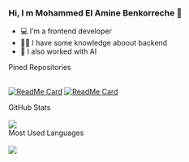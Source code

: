 ### Hi, I m Mohammed El Amine Benkorreche 👋


- 💻 I’m a frontend developer
- 👨‍💻 I have some knowledge aboout backend 
- 🤖 I also worked with AI

<summary>Pined Repositories</summary>
<br/>

[![ReadMe Card](https://github-readme-stats.vercel.app/api/pin/?username=jusinamine&repo=gold-prices-web&show_icons=true&title_color=07d4ee&icon_color=07d4ee&text_color=ffffff&bg_color=112732)](https://github.com/jusinamine/gold-prices-web)
[![ReadMe Card](https://github-readme-stats.vercel.app/api/pin/?username=jusinamine&repo=react-glassmorphism-components&show_icons=true&title_color=07d4ee&icon_color=07d4ee&text_color=ffffff&bg_color=112732)](https://github.com/jusinamine/react-glassmorphism-components)

<summary>GitHub Stats</summary>
<br/>
<img src="https://github-readme-stats.vercel.app/api?username=jusinamine&&show_icons=true&title_color=07d4ee&icon_color=07d4ee&text_color=ffffff&bg_color=112732" />

<summary>Most Used Languages</summary>
<br/>
<img src="https://github-readme-stats.vercel.app/api/top-langs/?username=jusinamine&show_icons=true&title_color=07d4ee&icon_color=07d4ee&text_color=ffffff&bg_color=112732" />
